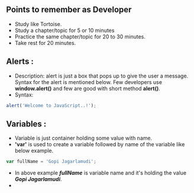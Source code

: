## Points to remember as Developer
- Study like Tortoise.
- Study a chapter/topic for 5 or 10 minutes
- Practice the same chapter/topic for 20 to 30 minutes.
- Take rest for 20 minutes.

## Alerts :
- Description: alert is just a box that pops up to give the user a message. Syntax for the alert is mentioned below. Few developers use **window.alert()** and few are good with short method **alert()**.
- Syntax: 
```js
alert('Welcome to JavaScript..!');
```

## Variables :
- Variable is just container holding some value with name. 
- **'var'** is used to create a variable followed by name of the variable like below example.
```js
var fullName = 'Gopi Jagarlamudi';
```
- In above example ***fullName*** is variable name and it's holding the value ***Gopi Jagarlamudi***.
- 
<!--stackedit_data:
eyJoaXN0b3J5IjpbNDU3NDAxODg1LDkzNjk5MTYzMSwxOTMzNT
g5NDI3LC00NzYxODE1OV19
-->